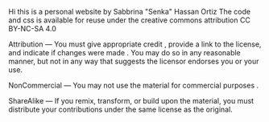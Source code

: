 Hi this is a personal website by Sabbrina "Senka" Hassan Ortiz
The code and css is available for reuse under the creative commons attribution 
CC BY-NC-SA 4.0 

Attribution — You must give appropriate credit , provide a link to the license, and indicate if changes were made . You may do so in any reasonable manner, but not in any way that suggests the licensor endorses you or your use.

NonCommercial — You may not use the material for commercial purposes .

ShareAlike — If you remix, transform, or build upon the material, you must distribute your contributions under the same license as the original. 

